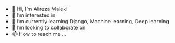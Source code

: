 - 👋 Hi, I’m Alireza Maleki
- 👀 I’m interested in 
- 🌱 I’m currently learning Django, Machine learning, Deep learning
- 💞️ I’m looking to collaborate on 
- 📫 How to reach me ...

<!---
allirezamaleki/allirezamaleki is a ✨ special ✨ repository because its `README.md` (this file) appears on your GitHub profile.
You can click the Preview link to take a look at your changes.
--->
